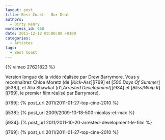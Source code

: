 ```yaml
---
layout: post
title: Best Coast - Our Deal
authors:
  - Dirty Henry
wordpress_id: 968
date: 2011-12-12 09:00:00 +0100
categories:
  - Artistes
tags:
  - Best Coast
---
```


{% vimeo 27621823 %}

Version longue de la vidéo réalisée par Drew Barrymore. Vous y reconnaîtrez
Chloe Moretz (de [_Kick-Ass_][i769] et [_500 Days Of Summer_][i538]), et Alia
Shawkat (d'[_Arrested Development_][i934] et [_Bliss/Whip It_][i769], le premier
film réalisé par Barrymore).

[i769]: {% post_url 2011/2011-01-27-top-cine-2010 %}

[i538]: {% post_url 2009/2009-10-18-500-nicolas-et-max %}

[i934]: {% post_url 2011/2011-10-20-arrested-development-le-film %}

[i769]: {% post_url 2011/2011-01-27-top-cine-2010 %}
